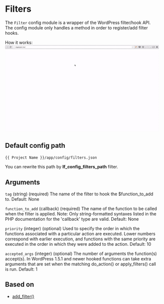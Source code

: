 Filters
===

The `Filter` config module is a wrapper of the WordPress filter/hook API. The config module only handles a method in order to register/add filter hooks.

How it works: ![Actions](images/filters.gif)

Default config path
---
`{{ Project Name }}/app/config/filters.json`

You can rewrite this path by __lf\_config\_filters\_path__ filter.

Arguments
---
`tag`
(string) (required) The name of the filter to hook the $function\_to\_add to.
Default: None

`function_to_add`
(callback) (required) The name of the function to be called when the filter is applied. Note: Only string-formatted syntaxes listed in the PHP documentation for the 'callback' type are valid.
Default: None

`priority`
(integer) (optional) Used to specify the order in which the functions associated with a particular action are executed. Lower numbers correspond with earlier execution, and functions with the same priority are executed in the order in which they were added to the action.
Default: 10

`accepted_args`
(integer) (optional) The number of arguments the function(s) accept(s). In WordPress 1.5.1 and newer hooked functions can take extra arguments that are set when the matching do_action() or apply_filters() call is run.
Default: 1

Based on
---
* [add_filter()](https://developer.wordpress.org/reference/functions/add_filter/)